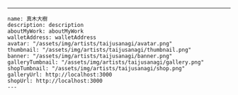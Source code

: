 ---
    name: 真木大樹
    description: description
    aboutMyWork: aboutMyWork
    walletAddress: walletAddress
    avatar: "/assets/img/artists/taijusanagi/avatar.png"
    thumbnail: "/assets/img/artists/taijusanagi/thumbnail.png"
    banner: "/assets/img/artists/taijusanagi/banner.png"
    galleryTumbnail: "/assets/img/artists/taijusanagi/gallery.png"
    shopTumbnail: "/assets/img/artists/taijusanagi/shop.png"
    galleryUrl: http://localhost:3000
    shopUrl: http://localhost:3000
    ---
      